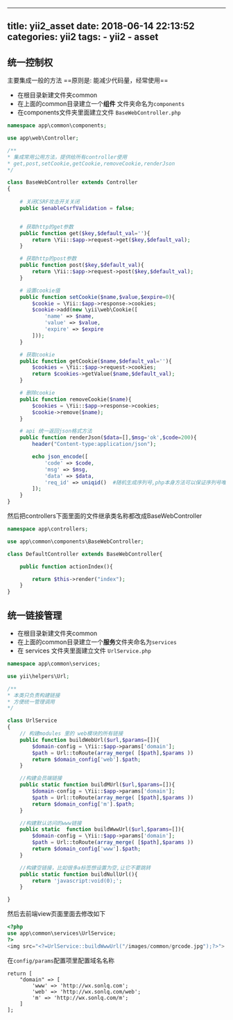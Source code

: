 ------
title: yii2_asset
date: 2018-06-14 22:13:52
categories: yii2
tags:
    - yii2
    - asset
------

## 统一控制权
主要集成一般的方法
==原则是: 能减少代码量，经常使用==

- 在根目录新建文件夹common
- 在上面的common目录建立一个**组件** 文件夹命名为`components`
- 在components文件夹里面建立文件 `BaseWebController.php`

```php
namespace app\common\components;

use app\web\Controller;

/**
* 集成常用公用方法，提供给所有controller使用
* get,post,setCookie,getCookie,removeCookie,renderJson
*/

class BaseWebController extends Controller
{
    
    # 关闭CSRF攻击开关关闭
    public $enableCsrfValidation = false;


    # 获取http的get参数
    public function get($key,$default_val=''){
        return \Yii::$app->request->get($key,$default_val);
    }

    # 获取http的post参数
    public function post($key,$default_val){
        return \Yii::$app->request->post($key,$default_val);
    }

    # 设置cookie值
    public function setCookie($name,$value,$expire=0){
        $cookie = \Yii::$app->response->cookies;
        $cookie->add(new \yii\web\Cookie([
            'name' => $name,
            'value' => $value,
            'expire' => $expire
        ]));
    }

    # 获取cookie
    public function getCookie($name,$default_val=''){
        $cookies = \Yii::$app->request->cookies;
        return $cookies->getValue($name,$default_val);
    }

    # 删除cookie
    public function removeCookie($name){
        $cookies = \Yii::$app->response->cookies;
        $cookie->remove($name);
    }

    # api 统一返回json格式方法
    public function renderJson($data=[],$msg='ok',$code=200){
        header("Content-type:application/json");

        echo json_encode([
            'code' => $code,
            'msg' => $msg,
            'data' => $data,
            'req_id' => uniqid()  #随机生成序列号,php本身方法可以保证序列号唯一
        ]);
    }
}
```


然后把controllers下面里面的文件继承类名称都改成BaseWebController

```php
namespace app\controllers;

use app\common\components\BaseWebController;

class DefaultController extends BaseWebController{

    public function actionIndex(){

        return $this->render("index");
    }
}
```

## 统一链接管理

- 在根目录新建文件夹common
- 在上面的common目录建立一个**服务**文件夹命名为`services`
- 在 services 文件夹里面建立文件 `UrlService.php`

```php
namespace app\common\services;

use yii\helpers\Url;

/**
* 本类只负责构建链接
* 方便统一管理调用
*/

class UrlService
{
    // 构建modules 里的 web模块的所有链接
    public function buildWebUrl($url,$params=[]){
        $domain-config = \Yii::$app->params['domain'];
        $path = Url::toRoute(array_merge( [$path],$params ))
        return $domain_config['web'].$path;
    }

    //构建会员端链接
    public static function buildMUrl($url,$params=[]){
        $domain-config = \Yii::$app->params['domain'];
        $path = Url::toRoute(array_merge( [$path],$params ))
        return $domain_config['m'].$path;
    }

    //构建默认访问的www链接
    public static  function buildWwwUrl($url,$params=[]){
        $domain-config = \Yii::$app->params['domain'];
        $path = Url::toRoute(array_merge( [$path],$params ))
        return $domain_config['www'].$path;
    }

    //构建空链接，比如很多a标签想设置为空,让它不要跳转
    public static function buildNullUrl(){
        return 'javascript:void(0);';
    }

}
```
然后去前端view页面里面去修改如下

```php
<?php
use app\common\services\UrlService;
?>
<img src="<?=UrlService::buildWwwUrl("/images/common/grcode.jpg");?>">

```

在`config/params`配置项里配置域名名称

```
return [
    "domain" => [
        'www' => 'http://wx.sonlq.com';
        'web' => 'http://wx.sonlq.com/web';
        'm' => 'http://wx.sonlq.com/m';
    ]
];
```



